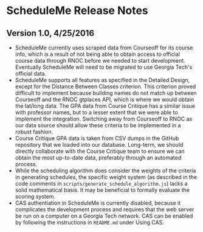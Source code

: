# ScheduleMe Release Notes

## Version 1.0, 4/25/2016

* ScheduleMe currently uses scraped data from Courseoff for its course info,
  which is a result of not being able to obtain access to official course data
  through RNOC before we needed to start development. Eventually ScheduleMe will
  need to be migrated to use Georgia Tech's official data.
* ScheduleMe supports all features as specified in the Detailed Design, except
  for the Distance Between Classes criterion. This criterion proved difficult to
  implement because building names do not match up between Courseoff and the
  RNOC gtplaces API, which is where we would obtain the lat/long data. The GPA
  data from Course Critique has a similar issue with professor names, but to
  a lesser extent that we were able to implement the integration. Switching away
  from Courseoff to RNOC as our data source should allow these criteria to be
  implemented in a robust fashion.
* Course Critique GPA data is taken from CSV dumps in the GitHub repository that
  we loaded into our database. Long-term, we should directly collaborate with
  the Course Critique team to ensure we can obtain the most up-to-date data,
  preferably through an automated process.
* While the scheduling algorithm does consider the weights of the criteria in
  generating schedules, the specific weight system (as described in the code
  comments in `scripts/generate_schedule_algorithm.js`) lacks a solid
  mathematical basis. It may be beneficial to formally evaluate the scoring
  system.
* CAS authentiation in ScheduleMe is currently disabled, because it complicates
  the development process and requires that the web server be run on a computer
  on a Georgia Tech network. CAS can be enabled by following the instructions in
  `README.md` under Using CAS.
